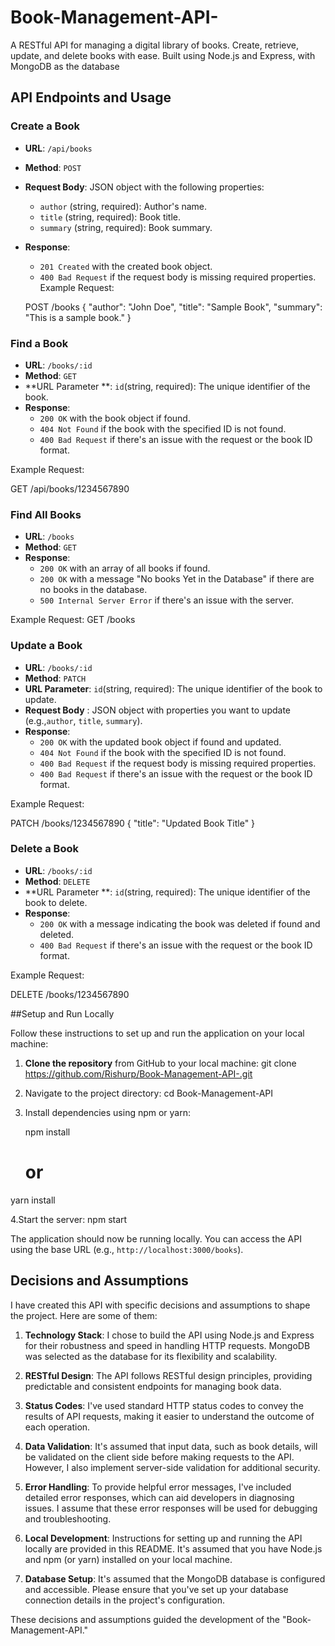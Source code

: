 # Book-Management-API-
A RESTful API for managing a digital library of books. Create, retrieve, update, and delete books with ease. Built using Node.js and Express, with MongoDB as the database

## API Endpoints and Usage

### Create a Book

- **URL**: `/api/books`
- **Method**: `POST`
- **Request Body**: JSON object with the following properties: 
  - `author` (string, required): Author's name.
  - `title` (string, required): Book title.
  - `summary` (string, required): Book summary.
- **Response**: 
  - `201 Created` with the created book object.
  - `400 Bad Request` if the request body is missing required properties.
  Example Request:

  POST /books
  {
    "author": "John Doe",
    "title": "Sample Book",
    "summary": "This is a sample book."
  }

### Find a Book

- **URL**: `/books/:id`
- **Method**: `GET`
- **URL Parameter **: `id`(string, required): The unique identifier of the book.
- **Response**: 
  - `200 OK` with the book object if found.
  - `404 Not Found` if the book with the specified ID is not found.
  - `400 Bad Request` if there's an issue with the request or the book ID format.

Example Request:

GET /api/books/1234567890


### Find All Books

- **URL**: `/books`
- **Method**: `GET`
- **Response**: 
  - `200 OK` with an array of all books if found.
  - `200 OK` with a message "No books Yet in the Database" if there are no books in the database.
  - `500 Internal Server Error` if there's an issue with the server.

Example Request:
GET /books

### Update a Book

- **URL**: `/books/:id`
- **Method**: `PATCH`
- **URL Parameter**: `id`(string, required): The unique identifier of the book to update.
- **Request Body** : JSON object with properties you want to update (e.g.,`author`, `title`, `summary`).
- **Response**: 
  - `200 OK` with the updated book object if found and updated.
  - `404 Not Found` if the book with the specified ID is not found.
  - `400 Bad Request` if the request body is missing required properties.
  - `400 Bad Request`  if there's an issue with the request or the book ID format.

Example Request:

PATCH /books/1234567890
{
  "title": "Updated Book Title"
}


### Delete a Book

- **URL**: `/books/:id`
- **Method**: `DELETE`
- **URL Parameter **: `id`(string, required): The unique identifier of the book to delete.
- **Response**: 
  - `200 OK` with a message indicating the book was deleted if found and deleted.
  - `400 Bad Request`  if there's an issue with the request or the book ID format.
 
Example Request:

DELETE /books/1234567890

##Setup and Run Locally

Follow these instructions to set up and run the application on your local machine:

1. **Clone the repository** from GitHub to your local machine:
   git clone https://github.com/Rishurp/Book-Management-API-.git

2. Navigate to the project directory:
   cd Book-Management-API

3. Install dependencies using npm or yarn:
   
   npm install
   # or
  yarn install

4.Start the server:
  npm start

The application should now be running locally. You can access the API using the base URL (e.g., `http://localhost:3000/books`).

## Decisions and Assumptions

I have created this API with specific decisions and assumptions to shape the project. Here are some of them:

1. **Technology Stack**: I chose to build the API using Node.js and Express for their robustness and speed in handling HTTP requests. MongoDB was selected as the database for its flexibility and scalability.

2. **RESTful Design**: The API follows RESTful design principles, providing predictable and consistent endpoints for managing book data.

3. **Status Codes**: I've used standard HTTP status codes to convey the results of API requests, making it easier to understand the outcome of each operation.

4. **Data Validation**: It's assumed that input data, such as book details, will be validated on the client side before making requests to the API. However, I also implement server-side validation for additional security.

5. **Error Handling**: To provide helpful error messages, I've included detailed error responses, which can aid developers in diagnosing issues. I assume that these error responses will be used for debugging and troubleshooting.

6. **Local Development**: Instructions for setting up and running the API locally are provided in this README. It's assumed that you have Node.js and npm (or yarn) installed on your local machine.

7. **Database Setup**: It's assumed that the MongoDB database is configured and accessible. Please ensure that you've set up your database connection details in the project's configuration.

These decisions and assumptions guided the development of the "Book-Management-API."

















    
    
